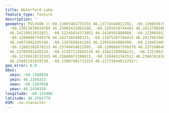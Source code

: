 ```yaml
---
title: Waterford Lake
feature_type: feature
description: ''
geometry: POLYGON ((-60.13007401733155 46.23731644012292, -60.13080357818404 46.23900836685072,
  -60.13013839034789 46.23985431065108, -60.1265978744491 46.24127902862421, -60.12385129241821
  46.24219913931922, -60.12245654373051 46.2426591888808, -60.12200593261611 46.2430153536336,
  -60.12086867599376 46.2427185498333, -60.11975287704415 46.24176876688291, -60.11883019714265
  46.24072992295346, -60.1187658241263 46.23954264866308, -60.11945246963425 46.23814756854368,
  -60.12003182678133 46.23749454012995, -60.12086867599376 46.23739064852964, -60.12166260986259
  46.23709381430124, -60.12267112045134 46.23641108948231, -60.12539624481041 46.23583225091729,
  -60.12745618133335 46.23606972388813, -60.1284432342512 46.23667824368438, -60.1290869644146
  46.23681182029738, -60.13007401733155 46.23731644012292))
geo_error: 0.0
bbox:
  xmin: -60.1308036
  ymin: 46.2358323
  xmax: -60.1187658
  ymax: 46.2430154
longitude: -60.124406
latitude: 46.2391779
OSM: .na.character
---
```

